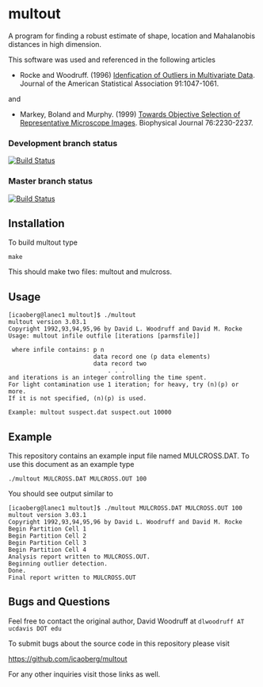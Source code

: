 multout
=======
A program for finding a robust estimate of shape, location and Mahalanobis distances in high dimension.

This software was used and referenced in the following articles

* Rocke and Woodruff. (1996) [Idenfication of Outliers in Multivariate 
Data](http://www.jstor.org/discover/10.2307/2291724?sid=21105809106893&uid=2&uid=4&uid=3739256&uid=3739864). 
Journal of the American Statistical Association 91:1047-1061.

and

* Markey, Boland and Murphy. (1999) [Towards Objective Selection of Representative 
Microscope Images](http://murphylab.web.cmu.edu/publications/72-markey1999.pdf). Biophysical Journal 
76:2230-2237.
 
### Development branch status
[![Build 
Status](https://travis-ci.org/icaoberg/multout.svg?branch=dev)](https://travis-ci.org/icaoberg/multout)

### Master branch status
[![Build 
Status](https://travis-ci.org/icaoberg/multout.svg?branch=master)](https://travis-ci.org/icaoberg/multout)

Installation
------------
To build multout type

```
make
```

This should make two files: multout and mulcross.

Usage
-----
```
[icaoberg@lanec1 multout]$ ./multout  
multout version 3.03.1
Copyright 1992,93,94,95,96 by David L. Woodruff and David M. Rocke
Usage: multout infile outfile [iterations [parmsfile]]

 where infile contains: p n
                        data record one (p data elements)
                        data record two
                            . . . 
and iterations is an integer controlling the time spent.
For light contamination use 1 iteration; for heavy, try (n)(p) or more.
If it is not specified, (n)(p) is used.

Example: multout suspect.dat suspect.out 10000
```

Example
-------
This repository contains an example input file named MULCROSS.DAT. To use this document as an example
type

```
./multout MULCROSS.DAT MULCROSS.OUT 100
```

You should see output similar to 

```
[icaoberg@lanec1 multout]$ ./multout MULCROSS.DAT MULCROSS.OUT 100
multout version 3.03.1
Copyright 1992,93,94,95,96 by David L. Woodruff and David M. Rocke
Begin Partition Cell 1
Begin Partition Cell 2
Begin Partition Cell 3
Begin Partition Cell 4
Analysis report written to MULCROSS.OUT.
Beginning outlier detection.
Done.
Final report written to MULCROSS.OUT
```

Bugs and Questions
------------------
Feel free to contact the original author, David Woodruff at `dlwoodruff AT ucdavis DOT edu`

To submit bugs about the source code in this repository please visit

https://github.com/icaoberg/multout

For any other inquiries visit those links as well.
